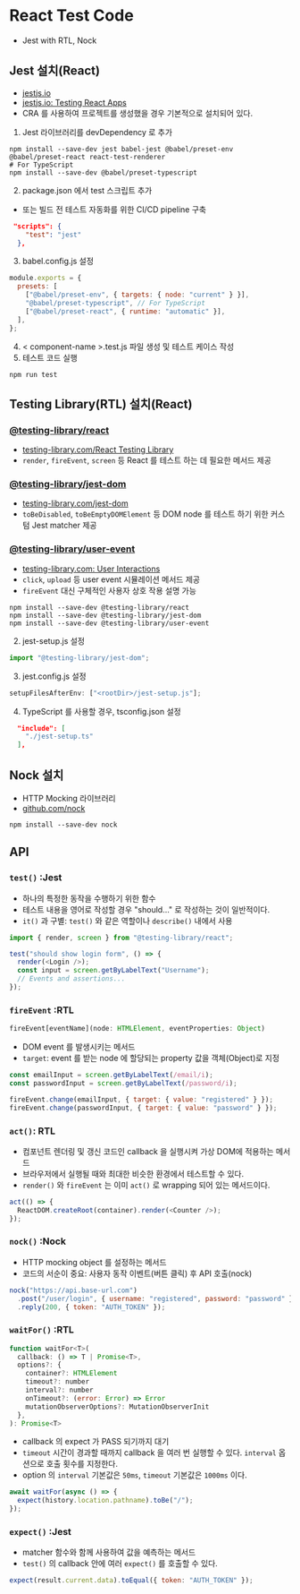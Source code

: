 # React Test Code

- Jest with RTL, Nock

## Jest 설치(React)

- [jestjs.io](https://jestjs.io/)
- [jestjs.io: Testing React Apps](https://jestjs.io/docs/tutorial-react)
- CRA 를 사용하여 프로젝트를 생성했을 경우 기본적으로 설치되어 있다.

1. Jest 라이브러리를 devDependency 로 추가

```shell
npm install --save-dev jest babel-jest @babel/preset-env @babel/preset-react react-test-renderer
# For TypeScript
npm install --save-dev @babel/preset-typescript
```

2. package.json 에서 test 스크립트 추가

- 또는 빌드 전 테스트 자동화를 위한 CI/CD pipeline 구축

```json
 "scripts": {
    "test": "jest"
  },
```

3. babel.config.js 설정

```js
module.exports = {
  presets: [
    ["@babel/preset-env", { targets: { node: "current" } }],
    "@babel/preset-typescript", // For TypeScript
    ["@babel/preset-react", { runtime: "automatic" }],
  ],
};
```

4. < component-name >.test.js 파일 생성 및 테스트 케이스 작성
5. 테스트 코드 실행

```shell
npm run test
```

## Testing Library(RTL) 설치(React)

### [@testing-library/react](https://github.com/testing-library/react-testing-library)

- [testing-library.com/React Testing Library](https://testing-library.com/docs/react-testing-library/intro/)
- `render`, `fireEvent`, `screen` 등 React 를 테스트 하는 데 필요한 메서드 제공

### [@testing-library/jest-dom](https://github.com/testing-library/jest-dom)

- [testing-library.com/jest-dom](https://testing-library.com/docs/ecosystem-jest-dom)
- `toBeDisabled`, `toBeEmptyDOMElement` 등 DOM node 를 테스트 하기 위한 커스텀 Jest matcher 제공

### [@testing-library/user-event](https://github.com/testing-library/user-event)

- [testing-library.com: User Interactions](https://testing-library.com/docs/user-event/intro/)
- `click`, `upload` 등 user event 시뮬레이션 메서드 제공
- `fireEvent` 대신 구체적인 사용자 상호 작용 설명 가능

```shell
npm install --save-dev @testing-library/react
npm install --save-dev @testing-library/jest-dom
npm install --save-dev @testing-library/user-event
```

2. jest-setup.js 설정

```js
import "@testing-library/jest-dom";
```

3. jest.config.js 설정

```js
setupFilesAfterEnv: ["<rootDir>/jest-setup.js"];
```

4. TypeScript 를 사용할 경우, tsconfig.json 설정

```json
  "include": [
    "./jest-setup.ts"
  ],
```

## Nock 설치

- HTTP Mocking 라이브러리
- [github.com/nock](https://github.com/nock/nock)

```shell
npm install --save-dev nock
```

## API

### `test()` :Jest

- 하나의 특정한 동작을 수행하기 위한 함수
- 테스트 내용을 영어로 작성할 경우 "should..." 로 작성하는 것이 일반적이다.
- `it()` 과 구별: `test()` 와 같은 역할이나 `describe()` 내에서 사용

```js
import { render, screen } from "@testing-library/react";

test("should show login form", () => {
  render(<Login />);
  const input = screen.getByLabelText("Username");
  // Events and assertions...
});
```

### `fireEvent` :RTL

```js
fireEvent[eventName](node: HTMLElement, eventProperties: Object)
```

- DOM event 를 발생시키는 메서드
- `target`: event 를 받는 node 에 할당되는 property 값을 객체(Object)로 지정

```js
const emailInput = screen.getByLabelText(/email/i);
const passwordInput = screen.getByLabelText(/password/i);

fireEvent.change(emailInput, { target: { value: "registered" } });
fireEvent.change(passwordInput, { target: { value: "password" } });
```

### `act()`: RTL

- 컴포넌트 렌더링 및 갱신 코드인 callback 을 실행시켜 가상 DOM에 적용하는 메서드
- 브라우저에서 실행될 때와 최대한 비슷한 환경에서 테스트할 수 있다.
- `render()` 와 `fireEvent` 는 이미 `act()` 로 wrapping 되어 있는 메서드이다.

```js
act(() => {
  ReactDOM.createRoot(container).render(<Counter />);
});
```

### `nock()` :Nock

- HTTP mocking object 를 설정하는 메서드
- 코드의 서순이 중요: 사용자 동작 이벤트(버튼 클릭) 후 API 호출(nock)

```js
nock("https://api.base-url.com")
  .post("/user/login", { username: "registered", password: "password" })
  .reply(200, { token: "AUTH_TOKEN" });
```

### `waitFor()` :RTL

```js
function waitFor<T>(
  callback: () => T | Promise<T>,
  options?: {
    container?: HTMLElement
    timeout?: number
    interval?: number
    onTimeout?: (error: Error) => Error
    mutationObserverOptions?: MutationObserverInit
  },
): Promise<T>
```

- callback 의 expect 가 PASS 되기까지 대기
- `timeout` 시간이 경과할 때까지 callback 을 여러 번 실행할 수 있다. `interval` 옵션으로 호출 횟수를 지정한다.
- option 의 `interval` 기본값은 `50ms`, `timeout` 기본값은 `1000ms` 이다.

```js
await waitFor(async () => {
  expect(history.location.pathname).toBe("/");
});
```

### `expect()` :Jest

- matcher 함수와 함께 사용하여 값을 예측하는 메서드
- `test()` 의 callback 안에 여러 `expect()` 를 호출할 수 있다.

```js
expect(result.current.data).toEqual({ token: "AUTH_TOKEN" });
```
